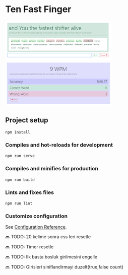 # Ten Fast Finger


<img src="https://github.com/EmrePbu/TenFastFinger/blob/master/_images/ss1.png" alt="tff1" style="zoom:33%;" />

<img src="https://github.com/EmrePbu/TenFastFinger/blob/master/_images/ss2.png" alt="tff2" style="zoom:33%;" />




## Project setup
```
npm install
```

### Compiles and hot-reloads for development
```
npm run serve
```

### Compiles and minifies for production
```
npm run build
```

### Lints and fixes files
```
npm run lint
```

### Customize configuration
See [Configuration Reference](https://cli.vuejs.org/config/).

🔜 TODO: 20 kelime sonra css leri resetle

🔜 TODO: Timer resetle

🔜 TODO: Ilk basta bosluk girilmesini engelle

🔜 TODO: Girisleri siniflandirmayi duzelt(true,false count)
 
